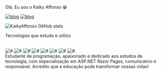 Olá, Eu sou o Kaiky Affonso 😀

[![blog](https://img.shields.io/badge/Instagram-E4405F?style=for-the-badge&logo=instagram&logoColor=white)](https://www.instagram.com/kaiky_affonso)
[![blog](https://img.shields.io/badge/LinkedIn-0077B5?style=for-the-badge&logo=linkedin&logoColor=white)](https://www.linkedin.com/in/kaiky-affonso/)

![KaikyAffonso GitHub stats](https://github-readme-stats.vercel.app/api?username=KaikyAffonso&show_icons=true&theme=radical)

Tecnologias que estudo e utilizo 

<div style= "display: inline_block"><br>
<img align="center" alt="#" src="https://img.shields.io/badge/C%23-239120?style=for-the-badge&logo=c-sharp&logoColor=white"/>
<img align="center" alt="#" src="https://img.shields.io/badge/.NET-5C2D91?style=for-the-badge&logo=.net&logoColor=white"/>
<img align="center" alt="#" src="https://img.shields.io/badge/JavaScript-F7DF1E?style=for-the-badge&logo=javascript&logoColor=black"/>
<img align="center" alt="#" src="https://img.shields.io/badge/Microsoft_SQL_Server-CC2927?style=for-the-badge&logo=microsoft-sql-server&logoColor=white"/>
<img align="center" alt="#" src="https://img.shields.io/badge/HTML5-E34F26?style=for-the-badge&logo=html5&logoColor=white"/>
<img align="center" alt="#" src="https://img.shields.io/badge/CSS3-1572B6?style=for-the-badge&logo=css3&logoColor=white"/>

<img align="center" alt="#" src="https://img.shields.io/badge/Bootstrap-563D7C?style=for-the-badge&logo=bootstrap&logoColor=white"/>
<img align="center" alt="#" src="https://img.shields.io/badge/GIT-E44C30?style=for-the-badge&logo=git&logoColor=white"/>


</div>
 Estudante de programação, apaixonado e dedicado aos estudos de tecnologia, com especialização em ASP.NET Razor Pages, comunicativo e responsável. Acredito que a educação pode transformar nossas vidas! 
